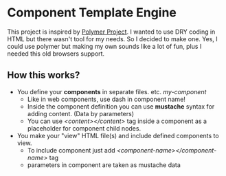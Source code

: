 # Component Template Engine 

This project is inspired by [Polymer Project](https://www.polymer-project.org). I wanted to use DRY coding in HTML but there wasn't tool for my needs. So I decided to make one.
Yes, I could use polymer but making my own sounds like a lot of fun, plus I needed this old browsers support. 

## How this works?
* You define your **components** in separate files. etc. *my-component*
    * Like in web components, use dash in component name!
    * Inside the component definition you can use **mustache** syntax for adding content. (Data by parameters)
    * You can use *\<content\>\</content\>* tag inside a component as a placeholder for component child nodes.
* You make your "view" HTML file(s) and include defined components to view.
    * To include component just add *\<component-name\>\</component-name\>* tag
    * parameters in component are taken as mustache data
     
